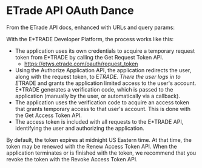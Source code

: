 # ETrade API OAuth Dance

From the ETrade API docs, enhanced with URLs and query params:

With the E*TRADE Developer Platform, the process works like this:

* The application uses its own credentials to acquire a temporary request token from E*TRADE by calling the Get Request Token API.
  * https://etws.etrade.com/oauth/request_token
* Using the Authorize Application API, the application redirects the user, along with the request token, to E*TRADE. There the user logs in to E*TRADE and grants the application limited access to the user's account. E*TRADE generates a verification code, which is passed to the application (manually by the user, or automatically via a callback).
* The application uses the verification code to acquire an access token that grants temporary access to that user's account. This is done with the Get Access Token API.
* The access token is included with all requests to the E*TRADE API, identifying the user and authorizing the application.



By default, the token expires at midnight US Eastern time. At that time, the token may be renewed with the Renew Access Token API. When the application terminates or is finished with the token, we recommend that you revoke the token with the Revoke Access Token API.
